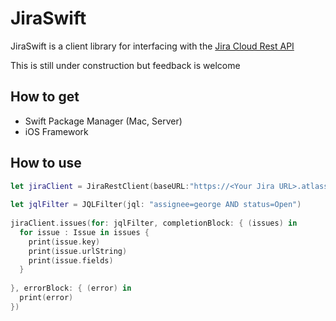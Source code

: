 # JiraSwift

JiraSwift is a client library for interfacing with the [Jira Cloud Rest API](https://developer.atlassian.com/cloud/jira/platform/rest/#authentication)

This is still under construction but feedback is welcome

## How to get

* Swift Package Manager (Mac, Server)
* iOS Framework


## How to use

```swift
let jiraClient = JiraRestClient(baseURL:"https://<Your Jira URL>.atlassian.net/rest/", auth:BasicAuth(username: "SomeUsername", password: "SomePa$$word))
        
let jqlFilter = JQLFilter(jql: "assignee=george AND status=Open")
        
jiraClient.issues(for: jqlFilter, completionBlock: { (issues) in
  for issue : Issue in issues {
    print(issue.key)
    print(issue.urlString)
    print(issue.fields)
  }
            
}, errorBlock: { (error) in
  print(error)            
})
```
